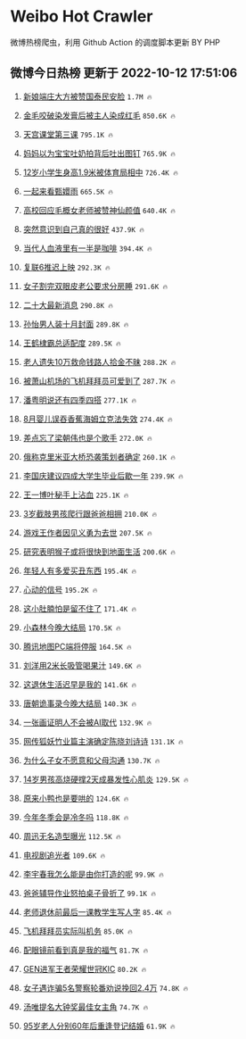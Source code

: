 # Weibo Hot Crawler 



微博热榜爬虫，利用 Github Action 的调度脚本更新 BY PHP 


## 微博今日热榜 更新于 2022-10-12 17:51:06 
1. [新娘端庄大方被赞国泰民安脸](https://s.weibo.com/weibo?q=%23%E6%96%B0%E5%A8%98%E7%AB%AF%E5%BA%84%E5%A4%A7%E6%96%B9%E8%A2%AB%E8%B5%9E%E5%9B%BD%E6%B3%B0%E6%B0%91%E5%AE%89%E8%84%B8%23&t=31&band_rank=1&Refer=top) `1.7M 🔥` 

1. [金毛咬破染发膏后被主人染成红毛](https://s.weibo.com/weibo?q=%23%E9%87%91%E6%AF%9B%E5%92%AC%E7%A0%B4%E6%9F%93%E5%8F%91%E8%86%8F%E5%90%8E%E8%A2%AB%E4%B8%BB%E4%BA%BA%E6%9F%93%E6%88%90%E7%BA%A2%E6%AF%9B%23&t=31&band_rank=2&Refer=top) `850.6K 🔥` 

1. [天宫课堂第三课](https://s.weibo.com/weibo?q=%23%E5%A4%A9%E5%AE%AB%E8%AF%BE%E5%A0%82%E7%AC%AC%E4%B8%89%E8%AF%BE%23&t=31&band_rank=3&Refer=top) `795.1K 🔥` 

1. [妈妈以为宝宝吐奶拍背后吐出图钉](https://s.weibo.com/weibo?q=%23%E5%A6%88%E5%A6%88%E4%BB%A5%E4%B8%BA%E5%AE%9D%E5%AE%9D%E5%90%90%E5%A5%B6%E6%8B%8D%E8%83%8C%E5%90%8E%E5%90%90%E5%87%BA%E5%9B%BE%E9%92%89%23&t=31&band_rank=4&Refer=top) `765.9K 🔥` 

1. [12岁小学生身高1.9米被体育局相中](https://s.weibo.com/weibo?q=%2312%E5%B2%81%E5%B0%8F%E5%AD%A6%E7%94%9F%E8%BA%AB%E9%AB%981.9%E7%B1%B3%E8%A2%AB%E4%BD%93%E8%82%B2%E5%B1%80%E7%9B%B8%E4%B8%AD%23&t=31&band_rank=5&Refer=top) `726.4K 🔥` 

1. [一起来看甄嬛雨](https://s.weibo.com/weibo?q=%23%E4%B8%80%E8%B5%B7%E6%9D%A5%E7%9C%8B%E7%94%84%E5%AC%9B%E9%9B%A8%23&t=31&band_rank=6&Refer=top) `665.5K 🔥` 

1. [高校回应毛概女老师被赞神仙颜值](https://s.weibo.com/weibo?q=%23%E9%AB%98%E6%A0%A1%E5%9B%9E%E5%BA%94%E6%AF%9B%E6%A6%82%E5%A5%B3%E8%80%81%E5%B8%88%E8%A2%AB%E8%B5%9E%E7%A5%9E%E4%BB%99%E9%A2%9C%E5%80%BC%23&t=31&band_rank=7&Refer=top) `640.4K 🔥` 

1. [突然意识到自己真的很好](https://s.weibo.com/weibo?q=%23%E7%AA%81%E7%84%B6%E6%84%8F%E8%AF%86%E5%88%B0%E8%87%AA%E5%B7%B1%E7%9C%9F%E7%9A%84%E5%BE%88%E5%A5%BD%23&t=31&band_rank=8&Refer=top) `437.9K 🔥` 

1. [当代人血液里有一半是咖啡](https://s.weibo.com/weibo?q=%23%E5%BD%93%E4%BB%A3%E4%BA%BA%E8%A1%80%E6%B6%B2%E9%87%8C%E6%9C%89%E4%B8%80%E5%8D%8A%E6%98%AF%E5%92%96%E5%95%A1%23&t=31&band_rank=9&Refer=top) `394.4K 🔥` 

1. [复联6推迟上映](https://s.weibo.com/weibo?q=%23%E5%A4%8D%E8%81%946%E6%8E%A8%E8%BF%9F%E4%B8%8A%E6%98%A0%23&t=31&band_rank=10&Refer=top) `292.3K 🔥` 

1. [女子割完双眼皮老公要求分房睡](https://s.weibo.com/weibo?q=%23%E5%A5%B3%E5%AD%90%E5%89%B2%E5%AE%8C%E5%8F%8C%E7%9C%BC%E7%9A%AE%E8%80%81%E5%85%AC%E8%A6%81%E6%B1%82%E5%88%86%E6%88%BF%E7%9D%A1%23&t=31&band_rank=11&Refer=top) `291.6K 🔥` 

1. [二十大最新消息](https://s.weibo.com/weibo?q=%23%E4%BA%8C%E5%8D%81%E5%A4%A7%E6%9C%80%E6%96%B0%E6%B6%88%E6%81%AF%23&t=31&band_rank=12&Refer=top) `290.8K 🔥` 

1. [孙怡男人装十月封面](https://s.weibo.com/weibo?q=%23%E5%AD%99%E6%80%A1%E7%94%B7%E4%BA%BA%E8%A3%85%E5%8D%81%E6%9C%88%E5%B0%81%E9%9D%A2%23&t=31&band_rank=13&Refer=top) `289.8K 🔥` 

1. [王鹤棣霸总适配度](https://s.weibo.com/weibo?q=%23%E7%8E%8B%E9%B9%A4%E6%A3%A3%E9%9C%B8%E6%80%BB%E9%80%82%E9%85%8D%E5%BA%A6%23&t=31&band_rank=14&Refer=top) `289.5K 🔥` 

1. [老人遗失10万救命钱路人拾金不昧](https://s.weibo.com/weibo?q=%23%E8%80%81%E4%BA%BA%E9%81%97%E5%A4%B110%E4%B8%87%E6%95%91%E5%91%BD%E9%92%B1%E8%B7%AF%E4%BA%BA%E6%8B%BE%E9%87%91%E4%B8%8D%E6%98%A7%23&t=31&band_rank=15&Refer=top) `288.2K 🔥` 

1. [被萧山机场的飞机拜拜员可爱到了](https://s.weibo.com/weibo?q=%23%E8%A2%AB%E8%90%A7%E5%B1%B1%E6%9C%BA%E5%9C%BA%E7%9A%84%E9%A3%9E%E6%9C%BA%E6%8B%9C%E6%8B%9C%E5%91%98%E5%8F%AF%E7%88%B1%E5%88%B0%E4%BA%86%23&t=31&band_rank=16&Refer=top) `287.7K 🔥` 

1. [潘粤明说还有四季四搭](https://s.weibo.com/weibo?q=%23%E6%BD%98%E7%B2%A4%E6%98%8E%E8%AF%B4%E8%BF%98%E6%9C%89%E5%9B%9B%E5%AD%A3%E5%9B%9B%E6%90%AD%23&t=31&band_rank=17&Refer=top) `277.1K 🔥` 

1. [8月婴儿误吞香蕉海姆立克法失效](https://s.weibo.com/weibo?q=%238%E6%9C%88%E5%A9%B4%E5%84%BF%E8%AF%AF%E5%90%9E%E9%A6%99%E8%95%89%E6%B5%B7%E5%A7%86%E7%AB%8B%E5%85%8B%E6%B3%95%E5%A4%B1%E6%95%88%23&t=31&band_rank=18&Refer=top) `274.4K 🔥` 

1. [差点忘了梁朝伟也是个歌手](https://s.weibo.com/weibo?q=%23%E5%B7%AE%E7%82%B9%E5%BF%98%E4%BA%86%E6%A2%81%E6%9C%9D%E4%BC%9F%E4%B9%9F%E6%98%AF%E4%B8%AA%E6%AD%8C%E6%89%8B%23&t=31&band_rank=19&Refer=top) `272.0K 🔥` 

1. [俄称克里米亚大桥恐袭策划者确定](https://s.weibo.com/weibo?q=%23%E4%BF%84%E7%A7%B0%E5%85%8B%E9%87%8C%E7%B1%B3%E4%BA%9A%E5%A4%A7%E6%A1%A5%E6%81%90%E8%A2%AD%E7%AD%96%E5%88%92%E8%80%85%E7%A1%AE%E5%AE%9A%23&t=31&band_rank=20&Refer=top) `260.1K 🔥` 

1. [李国庆建议四成大学生毕业后歇一年](https://s.weibo.com/weibo?q=%23%E6%9D%8E%E5%9B%BD%E5%BA%86%E5%BB%BA%E8%AE%AE%E5%9B%9B%E6%88%90%E5%A4%A7%E5%AD%A6%E7%94%9F%E6%AF%95%E4%B8%9A%E5%90%8E%E6%AD%87%E4%B8%80%E5%B9%B4%23&t=31&band_rank=21&Refer=top) `239.9K 🔥` 

1. [王一博叶秘手上沾血](https://s.weibo.com/weibo?q=%23%E7%8E%8B%E4%B8%80%E5%8D%9A%E5%8F%B6%E7%A7%98%E6%89%8B%E4%B8%8A%E6%B2%BE%E8%A1%80%23&t=31&band_rank=22&Refer=top) `225.1K 🔥` 

1. [3岁截肢男孩爬行跟爸爸相拥](https://s.weibo.com/weibo?q=%233%E5%B2%81%E6%88%AA%E8%82%A2%E7%94%B7%E5%AD%A9%E7%88%AC%E8%A1%8C%E8%B7%9F%E7%88%B8%E7%88%B8%E7%9B%B8%E6%8B%A5%23&t=31&band_rank=23&Refer=top) `210.0K 🔥` 

1. [游戏王作者因见义勇为去世](https://s.weibo.com/weibo?q=%23%E6%B8%B8%E6%88%8F%E7%8E%8B%E4%BD%9C%E8%80%85%E5%9B%A0%E8%A7%81%E4%B9%89%E5%8B%87%E4%B8%BA%E5%8E%BB%E4%B8%96%23&t=31&band_rank=24&Refer=top) `207.5K 🔥` 

1. [研究表明猴子或将很快到地面生活](https://s.weibo.com/weibo?q=%23%E7%A0%94%E7%A9%B6%E8%A1%A8%E6%98%8E%E7%8C%B4%E5%AD%90%E6%88%96%E5%B0%86%E5%BE%88%E5%BF%AB%E5%88%B0%E5%9C%B0%E9%9D%A2%E7%94%9F%E6%B4%BB%23&t=31&band_rank=25&Refer=top) `200.6K 🔥` 

1. [年轻人有多爱买丑东西](https://s.weibo.com/weibo?q=%23%E5%B9%B4%E8%BD%BB%E4%BA%BA%E6%9C%89%E5%A4%9A%E7%88%B1%E4%B9%B0%E4%B8%91%E4%B8%9C%E8%A5%BF%23&t=31&band_rank=26&Refer=top) `195.4K 🔥` 

1. [心动的信号](https://s.weibo.com/weibo?q=%23%E5%BF%83%E5%8A%A8%E7%9A%84%E4%BF%A1%E5%8F%B7%23&t=31&band_rank=27&Refer=top) `195.2K 🔥` 

1. [这小肚腩怕是留不住了](https://s.weibo.com/weibo?q=%23%E8%BF%99%E5%B0%8F%E8%82%9A%E8%85%A9%E6%80%95%E6%98%AF%E7%95%99%E4%B8%8D%E4%BD%8F%E4%BA%86%23&t=31&band_rank=28&Refer=top) `171.4K 🔥` 

1. [小森林今晚大结局](https://s.weibo.com/weibo?q=%23%E5%B0%8F%E6%A3%AE%E6%9E%97%E4%BB%8A%E6%99%9A%E5%A4%A7%E7%BB%93%E5%B1%80%23&t=31&band_rank=29&Refer=top) `170.5K 🔥` 

1. [腾讯地图PC端将停服](https://s.weibo.com/weibo?q=%23%E8%85%BE%E8%AE%AF%E5%9C%B0%E5%9B%BEPC%E7%AB%AF%E5%B0%86%E5%81%9C%E6%9C%8D%23&t=31&band_rank=30&Refer=top) `164.5K 🔥` 

1. [刘洋用2米长吸管喝果汁](https://s.weibo.com/weibo?q=%23%E5%88%98%E6%B4%8B%E7%94%A82%E7%B1%B3%E9%95%BF%E5%90%B8%E7%AE%A1%E5%96%9D%E6%9E%9C%E6%B1%81%23&t=31&band_rank=31&Refer=top) `149.6K 🔥` 

1. [这退休生活迟早是我的](https://s.weibo.com/weibo?q=%23%E8%BF%99%E9%80%80%E4%BC%91%E7%94%9F%E6%B4%BB%E8%BF%9F%E6%97%A9%E6%98%AF%E6%88%91%E7%9A%84%23&t=31&band_rank=32&Refer=top) `141.6K 🔥` 

1. [唐朝诡事录今晚大结局](https://s.weibo.com/weibo?q=%23%E5%94%90%E6%9C%9D%E8%AF%A1%E4%BA%8B%E5%BD%95%E4%BB%8A%E6%99%9A%E5%A4%A7%E7%BB%93%E5%B1%80%23&t=31&band_rank=33&Refer=top) `140.3K 🔥` 

1. [一张画证明人不会被AI取代](https://s.weibo.com/weibo?q=%23%E4%B8%80%E5%BC%A0%E7%94%BB%E8%AF%81%E6%98%8E%E4%BA%BA%E4%B8%8D%E4%BC%9A%E8%A2%ABAI%E5%8F%96%E4%BB%A3%23&t=31&band_rank=34&Refer=top) `132.9K 🔥` 

1. [网传狐妖竹业篇主演确定陈晓刘诗诗](https://s.weibo.com/weibo?q=%23%E7%BD%91%E4%BC%A0%E7%8B%90%E5%A6%96%E7%AB%B9%E4%B8%9A%E7%AF%87%E4%B8%BB%E6%BC%94%E7%A1%AE%E5%AE%9A%E9%99%88%E6%99%93%E5%88%98%E8%AF%97%E8%AF%97%23&t=31&band_rank=35&Refer=top) `131.1K 🔥` 

1. [为什么子女不愿意和父母沟通](https://s.weibo.com/weibo?q=%23%E4%B8%BA%E4%BB%80%E4%B9%88%E5%AD%90%E5%A5%B3%E4%B8%8D%E6%84%BF%E6%84%8F%E5%92%8C%E7%88%B6%E6%AF%8D%E6%B2%9F%E9%80%9A%23&t=31&band_rank=36&Refer=top) `130.7K 🔥` 

1. [14岁男孩高烧硬撑2天成暴发性心肌炎](https://s.weibo.com/weibo?q=%2314%E5%B2%81%E7%94%B7%E5%AD%A9%E9%AB%98%E7%83%A7%E7%A1%AC%E6%92%912%E5%A4%A9%E6%88%90%E6%9A%B4%E5%8F%91%E6%80%A7%E5%BF%83%E8%82%8C%E7%82%8E%23&t=31&band_rank=37&Refer=top) `129.5K 🔥` 

1. [原来小鸭也是要哄的](https://s.weibo.com/weibo?q=%23%E5%8E%9F%E6%9D%A5%E5%B0%8F%E9%B8%AD%E4%B9%9F%E6%98%AF%E8%A6%81%E5%93%84%E7%9A%84%23&t=31&band_rank=38&Refer=top) `124.6K 🔥` 

1. [今年冬季会是冷冬吗](https://s.weibo.com/weibo?q=%23%E4%BB%8A%E5%B9%B4%E5%86%AC%E5%AD%A3%E4%BC%9A%E6%98%AF%E5%86%B7%E5%86%AC%E5%90%97%23&t=31&band_rank=39&Refer=top) `118.8K 🔥` 

1. [周迅无名造型曝光](https://s.weibo.com/weibo?q=%23%E5%91%A8%E8%BF%85%E6%97%A0%E5%90%8D%E9%80%A0%E5%9E%8B%E6%9B%9D%E5%85%89%23&t=31&band_rank=40&Refer=top) `112.5K 🔥` 

1. [电视剧追光者](https://s.weibo.com/weibo?q=%23%E7%94%B5%E8%A7%86%E5%89%A7%E8%BF%BD%E5%85%89%E8%80%85%23&t=31&band_rank=41&Refer=top) `109.6K 🔥` 

1. [李宇春我怎么能是由你打造的呢](https://s.weibo.com/weibo?q=%23%E6%9D%8E%E5%AE%87%E6%98%A5%E6%88%91%E6%80%8E%E4%B9%88%E8%83%BD%E6%98%AF%E7%94%B1%E4%BD%A0%E6%89%93%E9%80%A0%E7%9A%84%E5%91%A2%23&t=31&band_rank=42&Refer=top) `99.9K 🔥` 

1. [爸爸辅导作业怒拍桌子骨折了](https://s.weibo.com/weibo?q=%23%E7%88%B8%E7%88%B8%E8%BE%85%E5%AF%BC%E4%BD%9C%E4%B8%9A%E6%80%92%E6%8B%8D%E6%A1%8C%E5%AD%90%E9%AA%A8%E6%8A%98%E4%BA%86%23&t=31&band_rank=43&Refer=top) `99.1K 🔥` 

1. [老师退休前最后一课教学生写人字](https://s.weibo.com/weibo?q=%23%E8%80%81%E5%B8%88%E9%80%80%E4%BC%91%E5%89%8D%E6%9C%80%E5%90%8E%E4%B8%80%E8%AF%BE%E6%95%99%E5%AD%A6%E7%94%9F%E5%86%99%E4%BA%BA%E5%AD%97%23&t=31&band_rank=44&Refer=top) `85.4K 🔥` 

1. [飞机拜拜员实际叫机务](https://s.weibo.com/weibo?q=%23%E9%A3%9E%E6%9C%BA%E6%8B%9C%E6%8B%9C%E5%91%98%E5%AE%9E%E9%99%85%E5%8F%AB%E6%9C%BA%E5%8A%A1%23&t=31&band_rank=45&Refer=top) `85.0K 🔥` 

1. [配眼镜前看到真是我的福气](https://s.weibo.com/weibo?q=%23%E9%85%8D%E7%9C%BC%E9%95%9C%E5%89%8D%E7%9C%8B%E5%88%B0%E7%9C%9F%E6%98%AF%E6%88%91%E7%9A%84%E7%A6%8F%E6%B0%94%23&t=31&band_rank=46&Refer=top) `81.7K 🔥` 

1. [GEN进军王者荣耀世冠KIC](https://s.weibo.com/weibo?q=%23GEN%E8%BF%9B%E5%86%9B%E7%8E%8B%E8%80%85%E8%8D%A3%E8%80%80%E4%B8%96%E5%86%A0KIC%23&t=31&band_rank=47&Refer=top) `80.2K 🔥` 

1. [女子遇诈骗5名警察轮番劝说挽回2.4万](https://s.weibo.com/weibo?q=%23%E5%A5%B3%E5%AD%90%E9%81%87%E8%AF%88%E9%AA%975%E5%90%8D%E8%AD%A6%E5%AF%9F%E8%BD%AE%E7%95%AA%E5%8A%9D%E8%AF%B4%E6%8C%BD%E5%9B%9E2.4%E4%B8%87%23&t=31&band_rank=48&Refer=top) `74.8K 🔥` 

1. [汤唯提名大钟奖最佳女主角](https://s.weibo.com/weibo?q=%23%E6%B1%A4%E5%94%AF%E6%8F%90%E5%90%8D%E5%A4%A7%E9%92%9F%E5%A5%96%E6%9C%80%E4%BD%B3%E5%A5%B3%E4%B8%BB%E8%A7%92%23&t=31&band_rank=49&Refer=top) `74.7K 🔥` 

1. [95岁老人分别60年后重逢登记结婚](https://s.weibo.com/weibo?q=%2395%E5%B2%81%E8%80%81%E4%BA%BA%E5%88%86%E5%88%AB60%E5%B9%B4%E5%90%8E%E9%87%8D%E9%80%A2%E7%99%BB%E8%AE%B0%E7%BB%93%E5%A9%9A%23&t=31&band_rank=50&Refer=top) `61.9K 🔥` 

